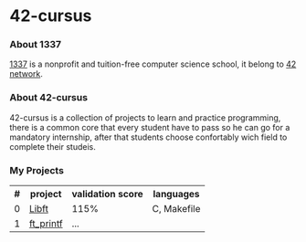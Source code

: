 # 42-cursus
<h3>About 1337</h3>
<p>
  <a target="_blank" href="https://1337.ma/">1337</a> is a nonprofit and tuition-free computer science school, it belong to <a href="https://42.fr/le-reseau-mondial/">42 network</a>.
</p>
<h3>About 42-cursus</h3>
<p>
  42-cursus is a collection of projects to learn and practice programming, there is a common core that every student have to pass so he can go for a mandatory internship, after that students choose confortably wich field to complete their studeis.
</p>
<h3>My Projects</h3>
<table>
    <th>#</th>
    <th>project</th>
    <th>validation score</th>
    <th>languages</th>
  <tr>
    <td>0</td>
    <td><a href="https://github.com/Labrahmi/Libft">Libft</a></td>
    <td>115%</td>
    <td>C, Makefile</td>
  </tr>
  <tr>
    <td>1</td>
    <td><a href="#">ft_printf</a></td>
    <td>...</td>
    <td></td>
  </tr>
</table>
 
